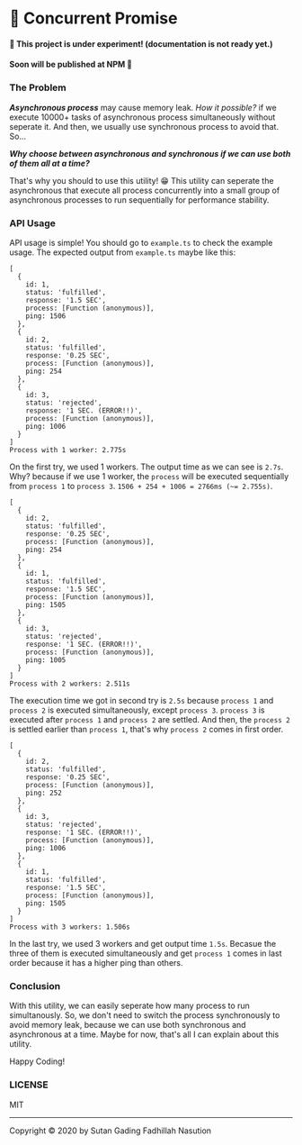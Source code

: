 # 🔀 Concurrent Promise
#### 🧪 This project is under experiment! (documentation is not ready yet.)
#### Soon will be published at NPM 🚀

### The Problem
***Asynchronous process*** may cause memory leak. *How it possible?* if we execute 10000+ tasks of asynchronous process simultaneously without seperate it.
And then, we usually use synchronous process to avoid that. So...

***Why choose between asynchronous and synchronous if we can use both of them all at a time?***

That's why you should to use this utility! 😁
This utility can seperate the asynchronous that execute all process concurrently into a small group of asynchronous processes to run sequentially for performance stability.

### API Usage
API usage is simple! You should go to `example.ts` to check the example usage. The expected output from `example.ts` maybe like this:

```
[
  {
    id: 1,
    status: 'fulfilled',
    response: '1.5 SEC',
    process: [Function (anonymous)],
    ping: 1506
  },
  {
    id: 2,
    status: 'fulfilled',
    response: '0.25 SEC',
    process: [Function (anonymous)],
    ping: 254
  },
  {
    id: 3,
    status: 'rejected',
    response: '1 SEC. (ERROR!!)',
    process: [Function (anonymous)],
    ping: 1006
  }
]
Process with 1 worker: 2.775s
```
On the first try, we used 1 workers. The output time as we can see is `2.7s`. Why? because if we use 1 worker, the `process` will be executed sequentially from `process 1` to `process 3`. `1506 + 254 + 1006 = 2766ms (~= 2.755s)`.

```
[
  {
    id: 2,
    status: 'fulfilled',
    response: '0.25 SEC',
    process: [Function (anonymous)],
    ping: 254
  },
  {
    id: 1,
    status: 'fulfilled',
    response: '1.5 SEC',
    process: [Function (anonymous)],
    ping: 1505
  },
  {
    id: 3,
    status: 'rejected',
    response: '1 SEC. (ERROR!!)',
    process: [Function (anonymous)],
    ping: 1005
  }
]
Process with 2 workers: 2.511s
```
The execution time we got in second try is `2.5s` because `process 1` and `process 2` is executed simultaneously, except `process 3`. `process 3` is executed after `process 1` and `process 2` are settled. And then, the `process 2` is settled earlier than `process 1`, that's why `process 2` comes in first order.

```
[
  {
    id: 2,
    status: 'fulfilled',
    response: '0.25 SEC',
    process: [Function (anonymous)],
    ping: 252
  },
  {
    id: 3,
    status: 'rejected',
    response: '1 SEC. (ERROR!!)',
    process: [Function (anonymous)],
    ping: 1006
  },
  {
    id: 1,
    status: 'fulfilled',
    response: '1.5 SEC',
    process: [Function (anonymous)],
    ping: 1505
  }
]
Process with 3 workers: 1.506s
```
In the last try, we used 3 workers and get output time `1.5s`. Becasue the three of them is executed simultaneously and get `process 1` comes in last order because it has a higher ping than others.
 
### Conclusion
With this utility, we can easily seperate how many process to run simultanously. So, we don't need to switch the process synchronously to avoid memory leak, because we can use both synchronous and asynchronous at a time.
Maybe for now, that's all I can explain about this utility.

Happy Coding!

### LICENSE
MIT

---
Copyright © 2020 by Sutan Gading Fadhillah Nasution
